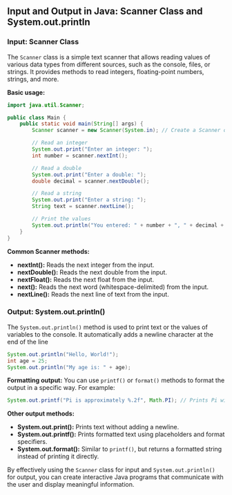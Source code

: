 ## Input and Output in Java: Scanner Class and System.out.println

### Input: Scanner Class
The `Scanner` class is a simple text scanner that allows reading values of various data types from different sources, such as the console, files, or strings. It provides methods to read integers, floating-point numbers, strings, and more.

**Basic usage:**
```java
import java.util.Scanner;

public class Main {
    public static void main(String[] args) {
        Scanner scanner = new Scanner(System.in); // Create a Scanner object to read from the console

        // Read an integer
        System.out.print("Enter an integer: ");
        int number = scanner.nextInt();

        // Read a double
        System.out.print("Enter a double: ");
        double decimal = scanner.nextDouble();

        // Read a string
        System.out.print("Enter a string: ");
        String text = scanner.nextLine();

        // Print the values
        System.out.println("You entered: " + number + ", " + decimal + ", " + text);
    }
}
```
**Common Scanner methods:**
* **nextInt():** Reads the next integer from the input.
* **nextDouble():** Reads the next double from the input.
* **nextFloat():** Reads the next float from the input.
* **next():** Reads the next word (whitespace-delimited) from the input.
* **nextLine():** Reads the next line of text from the input.

### Output: System.out.println()
The `System.out.println()` method is used to print text or the values of variables to the console. It automatically adds a newline character at the end of the line
```java
System.out.println("Hello, World!");
int age = 25;
System.out.println("My age is: " + age);
```
**Formatting output:**
You can use `printf()` or `format()` methods to format the output in a specific way. For example:

```java
System.out.printf("Pi is approximately %.2f", Math.PI); // Prints Pi with two decimal places
```

**Other output methods:**
* **System.out.print():** Prints text without adding a newline.
* **System.out.printf():** Prints formatted text using placeholders and format specifiers.
* **System.out.format():** Similar to `printf()`, but returns a formatted string instead of printing it directly.

By effectively using the `Scanner` class for input and `System.out.println()` for output, you can create interactive Java programs that communicate with the user and display meaningful information.

